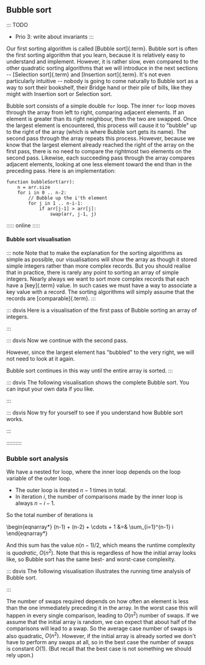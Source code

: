
## Bubble sort

::: TODO
- Prio 3: write about invariants
:::

Our first sorting algorithm is called [Bubble sort]{.term}.
Bubble sort is often the first sorting algorithm that you learn, because it is relatively easy to understand and implement.
However, it is rather slow, even compared to the other quadratic sorting algorithms that we will introduce in the next sections -- [Selection sort]{.term} and [Insertion sort]{.term}.
It's not even particularly intuitive -- nobody is going to come naturally to Bubble sort as a way to sort their bookshelf, their Bridge hand or their pile of bills, like they might with Insertion sort or Selection sort.

Bubble sort consists of a simple double `for` loop.
The inner `for` loop moves through the array from left to right, comparing adjacent elements.
If an element is greater than its right neighbour, then the two are swapped.
Once the largest element is encountered, this process will
cause it to "bubble" up to the right of the array (which is where
Bubble sort gets its name). The second pass through the array repeats
this process. However, because we know that the largest
element already reached the right of the array on the first pass, there is
no need to compare the rightmost two elements on the second pass.
Likewise, each succeeding pass through the array compares adjacent
elements, looking at one less element toward the end than in the
preceding pass. Here is an implementation:

    function bubbleSort(arr):
        n = arr.size
        for i in 0 .. n-2:
            // Bubble up the i'th element
            for j in 1 .. n-i-1:
                if arr[j-1] > arr[j]:
                    swap(arr, j-1, j)


::::: online :::::
#### Bubble sort visualisation

::: note
Note that to make the explanation for the sorting algorithms as
simple as possible, our visualisations will show the array as though it
stored simple integers rather than more complex records. But you should
realise that in practice, there is rarely any point to sorting an array
of simple integers. Nearly always we want to sort more complex records
that each have a [key]{.term} value. In such cases we must have a way
to associate a key value with a record. The sorting
algorithms will simply assume that the records are
[comparable]{.term}.
:::

::: dsvis
Here is a visualisation of the first pass of Bubble sorting an array of integers.

<inlineav id="bubblesortS1CON" src="Sorting/bubblesortS1CON.js" name="Bubble Sort Slideshow 1" links="Sorting/BubbleSortAnalysisCON.css"/>
:::

::: dsvis
Now we continue with the second pass.

However, since the largest element has "bubbled" to the very right, we will not need to look at it again.

<inlineav id="bubblesortS2CON" src="Sorting/bubblesortS2CON.js" name="Bubble Sort Slideshow 2" links="Sorting/BubbleSortAnalysisCON.css"/>

Bubble sort continues in this way until the entire array is sorted.
:::

::: dsvis
The following visualisation shows the complete Bubble sort. You can input your own data if you like.

<avembed id="bubblesortAV" src="Sorting/bubblesortAV.html" type="ss" name="Bubble Sort Visualisation"/>
:::

::: dsvis
Now try for yourself to see if you understand how Bubble sort works.

<avembed id="BubsortPRO" src="Sorting/BubsortPRO.html" type="ka" name="Bubble Sort Proficiency Exercise"/>
:::

::::::::::

<!--
### Invariants
-->

### Bubble sort analysis

We have a nested for loop, where the inner loop depends on the loop variable of the outer loop.

- The outer loop is iterated $n-1$ times in total.
- In iteration $i$, the number of comparisons made by the inner loop is always $n-i-1$.

So the total number of iterations is

\begin{eqnarray*}
(n-1) + (n-2) + \cdots + 1 &=& \sum_{i=1}^{n-1} i
\end{eqnarray*}

And this sum has the value $n(n-1)/2$, which means the runtime complexity is *quadratic*, $O(n^2)$.
Note that this is regardless of how the initial array looks like, so Bubble sort has the same best- and worst-case complexity.

::: dsvis
The following visualisation illustrates the running time analysis of Bubble sort.

<inlineav id="BubbleSortAnalysisCON" src="Sorting/BubbleSortAnalysisCON.js" name="Bubble Sort Analysis Slideshow" links="Sorting/BubbleSortAnalysisCON.css"/>
:::

The number of swaps required depends on how often an element is less than the one immediately preceding it in the array.
In the worst case this will happen in every single comparison, leading to $O(n^2)$ number of swaps.
If we assume that the initial array is random, we can expect that about half of the comparisons will lead to a swap.
So the average case number of swaps is also quadratic, $O(n^2)$.
However, if the initial array is already sorted we don't have to perform any swaps at all, so in the best case the number of swaps is constant $O(1)$.
(But recall that the best case is not something we should rely upon.)

